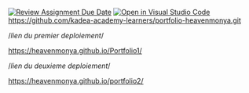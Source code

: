 [![Review Assignment Due Date](https://classroom.github.com/assets/deadline-readme-button-22041afd0340ce965d47ae6ef1cefeee28c7c493a6346c4f15d667ab976d596c.svg)](https://classroom.github.com/a/SkNU-6xn)
[![Open in Visual Studio Code](https://classroom.github.com/assets/open-in-vscode-2e0aaae1b6195c2367325f4f02e2d04e9abb55f0b24a779b69b11b9e10269abc.svg)](https://classroom.github.com/online_ide?assignment_repo_id=15373254&assignment_repo_type=AssignmentRepo)
https://github.com/kadea-academy-learners/portfolio-heavenmonya.git



/*lien du premier deploiement*/

 https://heavenmonya.github.io/Portfolio1/

 /*lien du deuxieme deploiement*/

https://heavenmonya.github.io/portfolio2/